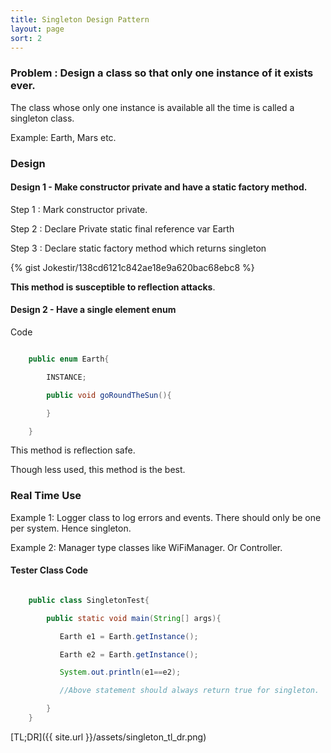 ```yaml
---
title: Singleton Design Pattern
layout: page
sort: 2
---
```


### Problem : Design a class so that only **one** instance of it exists ever.

The class whose only one instance is available all the time is called a singleton class.

Example: Earth, Mars etc.


### Design

#### Design 1 - Make constructor private and have a static factory method.

Step 1 : Mark constructor private.

Step 2  : Declare Private static final reference var Earth

Step 3  :  Declare static factory method which returns singleton

{% gist Jokestir/138cd6121c842ae18e9a620bac68ebc8 %}



**This method is susceptible to reflection attacks**.


#### Design  2 - Have a single element enum

Code


```java

	public enum Earth{

		INSTANCE;

		public void goRoundTheSun(){

		}

	}

```


This method is reflection safe.

Though less used, this method is the best.


### Real Time Use

Example 1: Logger class to log errors and events. There should only be one per system. Hence singleton.

Example 2: Manager type classes like WiFiManager. Or Controller.


#### Tester Class Code

```java

	public class SingletonTest{

		public static void main(String[] args){

           Earth e1 = Earth.getInstance();

		   Earth e2 = Earth.getInstance();

		   System.out.println(e1==e2);

		   //Above statement should always return true for singleton.

		}
	}

```


[TL;DR]({{ site.url }}/assets/singleton_tl_dr.png)